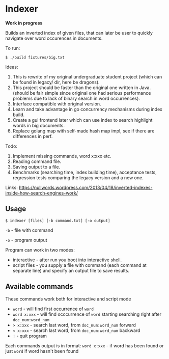 # Indexer
**Work in progress**

Builds an inverted index of given files, that can later be user to quickly navigate over word occurences in documents.

To run:

    $ ./build fixtures/big.txt

Ideas:

1. This is rewrite of my original undergraduate student project (which can be found in legacy/ dir, here be dragons).
2. This project should be faster than the original one written in Java.
(should be fair simple since original one had serious performance problems due to lack of binary search in word occurrences).
3. Interface compatible with original version.
4. Learn and take advantage in go concurrency mechanisms during index build.
5. Create a gui frontend later which can use index to search highlight words in big documents.
6. Replace golang map with self-made hash map impl, see if there are differences in perf.

Todo:

1. Implement missing commands, word x:xxx etc.
2. Reading command file.
3. Saving output to a file.
4. Benchmarks (searching time, index building time), acceptance tests, regression tests comparing the legacy version and a new one.

Links:
https://nullwords.wordpress.com/2013/04/18/inverted-indexes-inside-how-search-engines-work/

Usage
-----

    $ indexer [files] [-b command.txt] [-o output]

`-b` - file with command

`-o` - program output

Program can work in two modes:

+ interactive - after run you boot into interactive shell.
+ script files - you supply a file with command (each command at separate line) and specify an output file to save results.

Available commands
------------------------------
These commands work both for interactive and script mode

+ `word` - will find first occurrence of `word`
+ `word x:xxx` - will find occcurrence of `word` starting searching right after `doc_num:word_num`
+ `> x:xxx` - search last word, from `doc_num:word_num` forward
+ `< x:xxx` - search last word, from `doc_num:word_num` backward
+ `!` - quit program

Each commands output is in format:
`word x:xxx` - if word has been found or just `word` if word hasn't been found
